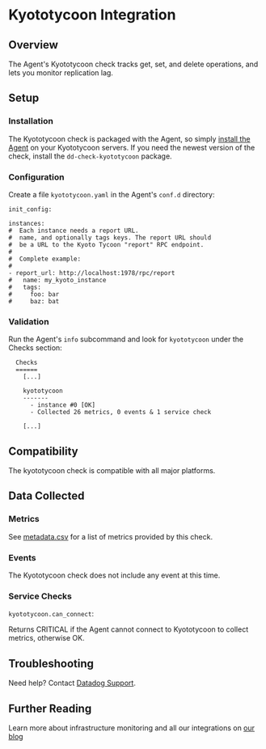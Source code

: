 # Kyototycoon Integration

## Overview

The Agent's Kyototycoon check tracks get, set, and delete operations, and lets you monitor replication lag.

## Setup
### Installation

The Kyototycoon check is packaged with the Agent, so simply [install the Agent](https://app.datadoghq.com/account/settings#agent) on your Kyototycoon servers. If you need the newest version of the check, install the `dd-check-kyototycoon` package.

### Configuration

Create a file `kyototycoon.yaml` in the Agent's `conf.d` directory:

```
init_config:

instances:
#  Each instance needs a report URL. 
#  name, and optionally tags keys. The report URL should
#  be a URL to the Kyoto Tycoon "report" RPC endpoint.
#
#  Complete example:
#
- report_url: http://localhost:1978/rpc/report
#   name: my_kyoto_instance
#   tags:
#     foo: bar
#     baz: bat
```

### Validation

Run the Agent's `info` subcommand and look for `kyototycoon` under the Checks section:

```
  Checks
  ======
    [...]

    kyototycoon
    -------
      - instance #0 [OK]
      - Collected 26 metrics, 0 events & 1 service check

    [...]
```

## Compatibility

The kyototycoon check is compatible with all major platforms.

## Data Collected
### Metrics

See [metadata.csv](https://github.com/DataDog/integrations-core/blob/master/kyototycoon/metadata.csv) for a list of metrics provided by this check.

### Events
The Kyototycoon check does not include any event at this time.

### Service Checks

`kyototycoon.can_connect`:

Returns CRITICAL if the Agent cannot connect to Kyototycoon to collect metrics, otherwise OK.

## Troubleshooting
Need help? Contact [Datadog Support](http://docs.datadoghq.com/help/).

## Further Reading
Learn more about infrastructure monitoring and all our integrations on [our blog](https://www.datadoghq.com/blog/)
